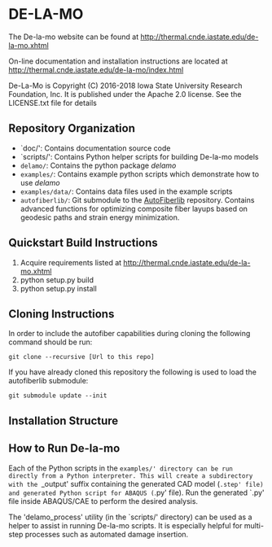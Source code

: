 # DE-LA-MO

The De-la-mo website can be found at http://thermal.cnde.iastate.edu/de-la-mo.xhtml

On-line documentation and installation instructions are located at
http://thermal.cnde.iastate.edu/de-la-mo/index.html

De-La-Mo is Copyright (C) 2016-2018 Iowa State University
Research Foundation, Inc. It is published under the
Apache 2.0 license. See the LICENSE.txt file for details


## Repository Organization
* `doc/': Contains documentation source code
* `scripts/': Contains Python helper scripts for building De-la-mo models
* `delamo/`: Contains the python package _delamo_
* `examples/`: Contains example python scripts which demonstrate how to use _delamo_
* `examples/data/`: Contains data files used in the example scripts
* `autofiberlib/`: Git submodule to the [AutoFiberlib](https://github.com/nscheirer/autofiberlib) repository. Contains
advanced functions for optimizing composite fiber layups based on geodesic paths and strain energy minimization.

## Quickstart Build Instructions
1. Acquire requirements listed at http://thermal.cnde.iastate.edu/de-la-mo.xhtml
2. python setup.py build
3. python setup.py install

## Cloning Instructions
In order to include the autofiber capabilities during cloning the following command should be run:
```
git clone --recursive [Url to this repo]
```

If you have already cloned this repository the following is used to load the autofiberlib submodule:
```
git submodule update --init
```

## Installation Structure

## How to Run De-la-mo

Each of the Python scripts in the `examples/' directory can be run directly
from a Python interpreter. This will create a subdirectory with the
`_output' suffix containing the generated CAD model (`.step' file) and
generated Python script for ABAQUS (`.py' file). Run the generated `.py' file
inside ABAQUS/CAE to perform the desired analysis. 

The 'delamo_process' utility (in the `scripts/' directory) can be used as a
helper to assist in running De-la-mo scripts. It is especially helpful
for multi-step processes such as automated damage insertion.
